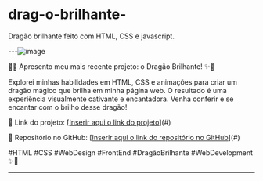 # drag-o-brilhante-
Dragão brilhante feito com HTML, CSS e javascript.

---![image](https://github.com/user-attachments/assets/6e8e3729-24ec-42e1-ae91-306b25efacc9)


🐉✨ Apresento meu mais recente projeto: o Dragão Brilhante! ✨🐉

Explorei minhas habilidades em HTML, CSS e animações para criar um dragão mágico que brilha em minha página web. O resultado é uma experiência visualmente cativante e encantadora. Venha conferir e se encantar com o brilho desse dragão!

🔗 Link do projeto: [[Inserir aqui o link do projeto](https://codepen.io/tatiane-nascimento/full/abgjoNE)](#)

📁 Repositório no GitHub: [[Inserir aqui o link do repositório no GitHub](https://github.com/tatiane347/drag-o-brilhante-)](#)

#HTML #CSS #WebDesign #FrontEnd #DragãoBrilhante #WebDevelopment ✨🐉

---
